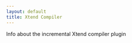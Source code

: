 ```yaml
---
layout: default
title: Xtend Compiler
---
```


Info about the incremental Xtend compiler plugin
